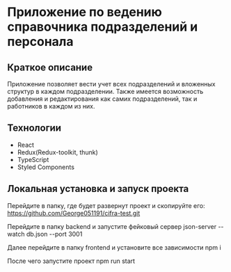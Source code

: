 # Приложение по ведению справочника подразделений и персонала

## Краткое описание
Приложение позволяет вести учет всех подразделений и вложенных структур в каждом подразделении. Также имеется возможность
добавления и редактирования как самих подразделений, так и работников в каждом из них. 

## Технологии

- React
- Redux(Redux-toolkit, thunk)
- TypeScript
- Styled Components

## Локальная установка и запуск проекта

Перейдите в папку, где будет развернут проект и скопируйте его:
https://github.com/George051191/cifra-test.git

Перейдите в папку backend и запустите фейковый сервер
json-server --watch db.json --port 3001

Далее перейдите в папку frontend и установите все зависимости
npm i

После чего запустите проект 
npm run start
